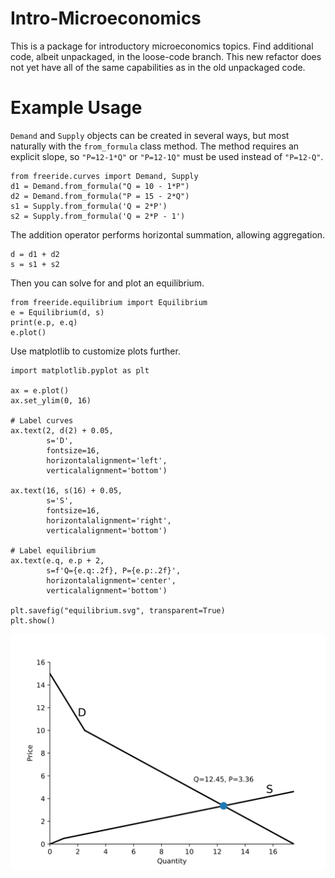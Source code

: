 # Intro-Microeconomics

This is a package for introductory microeconomics topics. Find additional code, albeit unpackaged, in the loose-code branch. This new refactor does not yet have all of the same capabilities as in the old unpackaged code. 

# Example Usage

`Demand` and `Supply` objects can be created in several ways, but most naturally with the `from_formula` class method. The method requires an explicit slope, so `"P=12-1*Q"` or `"P=12-1Q"` must be used instead of `"P=12-Q"`.

```
from freeride.curves import Demand, Supply
d1 = Demand.from_formula("Q = 10 - 1*P")
d2 = Demand.from_formula("P = 15 - 2*Q")
s1 = Supply.from_formula('Q = 2*P')
s2 = Supply.from_formula('Q = 2*P - 1')
```

The addition operator performs horizontal summation, allowing aggregation.

```
d = d1 + d2
s = s1 + s2
```

Then you can solve for and plot an equilibrium.

```
from freeride.equilibrium import Equilibrium
e = Equilibrium(d, s)
print(e.p, e.q)
e.plot()
```

Use matplotlib to customize plots further. 

```
import matplotlib.pyplot as plt

ax = e.plot()
ax.set_ylim(0, 16)

# Label curves
ax.text(2, d(2) + 0.05,
        s='D',
        fontsize=16,
        horizontalalignment='left',
        verticalalignment='bottom')

ax.text(16, s(16) + 0.05,
        s='S',
        fontsize=16,
        horizontalalignment='right',
        verticalalignment='bottom')

# Label equilibrium
ax.text(e.q, e.p + 2,
        s=f'Q={e.q:.2f}, P={e.p:.2f}',
        horizontalalignment='center',
        verticalalignment='bottom')

plt.savefig("equilibrium.svg", transparent=True)
plt.show()
```

![equilibrium.svg](equilibrium.svg)

